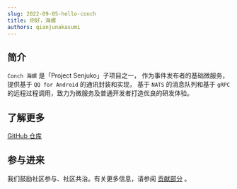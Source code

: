 ```yaml
---
slug: 2022-09-05-hello-conch
title: 你好，海螺
authors: qianjunakasumi
---
```


## 简介

`Conch 海螺` 是「Project Senjuko」子项目之一，
作为事件发布者的基础微服务，提供基于 `QQ for Android` 的通讯封装和实现，
基于 `NATS` 的消息队列和基于 `gRPC` 的远程过程调用，致力为微服务及普通开发者打造优良的研发体验。

<!--truncate-->

## 了解更多

[GitHub 仓库](https://github.com/qianjunakasumi/senjuko-conch)

## 参与进来

我们鼓励社区参与、社区共治。有关更多信息，请参阅 [贡献部分](https://github.com/qianjunakasumi/senjuko-conch/blob/main/CONTRIBUTING.md) 。
